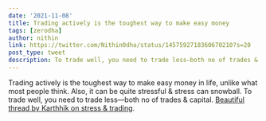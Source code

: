 ```yaml
---
date: '2021-11-08'
title: Trading actively is the toughest way to make easy money
tags: [zerodha]
author: nithin
link: https://twitter.com/Nithin0dha/status/1457592718360670210?s=20
post_type: tweet
description: To trade well, you need to trade less—both no of trades & capital...
---
```


Trading actively is the toughest way to make easy money in life, unlike what most people think. Also, it can be quite stressful & stress can snowball. To trade well, you need to trade less—both no of trades & capital. [Beautiful thread by Karthhik on stress  & trading](https://twitter.com/karthikrangappa/status/1457247289584484352?s=20).
